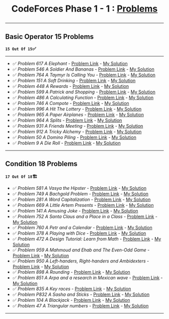 # <p align="center">CodeForces Phase 1 - 1 : [Problems](https://github.com/cs-MohamedAyman/Problem-Solving-Training/tree/master/level-1/codeforces/phase-1-1)</p>
***

<!-- ✅ *Problem * - [Problem Link]() - [My Solution]() -->

## Basic Operator 15 Problems
**`15 Out Of 15`✅**
***

- ✅ *Problem 617 A Elephant* - [Problem Link](https://codeforces.com/problemset/problem/617/A) - [My Solution](https://github.com/GeorgeBeshay/ProblemSolving/blob/main/CF_Phase_1_1/BasicOperator/P617A_Elephant.java)
- ✅ *Problem 546 A Soldier And Bananas* - [Problem Link](https://codeforces.com/problemset/problem/546/A) - [My Solution](https://github.com/GeorgeBeshay/ProblemSolving/blob/main/CF_Phase_1_1/BasicOperator/P546A_SoldierAndBananas.java)
- ✅ *Problem 764 A Taymyr Is Calling You* - [Problem Link](https://codeforces.com/problemset/problem/764/A) - [My Solution](https://github.com/GeorgeBeshay/ProblemSolving/blob/main/CF_Phase_1_1/BasicOperator/P764A_TaymyrIsCallingYou.java)
- ✅ *Problem 151 A Soft Drinking* - [Problem Link](https://codeforces.com/contest/151/problem/A) - [My Solution](https://github.com/GeorgeBeshay/ProblemSolving/blob/main/CF_Phase_1_1/BasicOperator/P151A_SoftDrinking.java)
- ✅ *Problem 448 A Rewards* - [Problem Link](https://codeforces.com/problemset/problem/448/A) - [My Solution](https://github.com/GeorgeBeshay/ProblemSolving/blob/main/CF_Phase_1_1/BasicOperator/P448A_Rewards.py)
- ✅ *Problem 599 A Patrick and Shopping* - [Problem Link](https://codeforces.com/problemset/problem/599/A) - [My Solution](https://github.com/GeorgeBeshay/ProblemSolving/blob/main/CF_Phase_1_1/BasicOperator/P599A_PatrickAndShopping.py)
- ✅ *Problem 486 A Calculating Function* - [Problem Link](https://codeforces.com/problemset/problem/486/A) - [My Solution](https://github.com/GeorgeBeshay/ProblemSolving/blob/main/CF_Phase_1_1/BasicOperator/P486A_CalculatingFunction.py)
- ✅ *Problem 746 A Compote* - [Problem Link](https://codeforces.com/problemset/746/A) - [My Solution](https://github.com/GeorgeBeshay/ProblemSolving/blob/main/CF_Phase_1_1/BasicOperator/P746A_Compote.py)
- ✅ *Problem 996 A Hit The Lottery* - [Problem Link](https://codeforces.com/contest/996/problem/A) - [My Solution](https://github.com/GeorgeBeshay/ProblemSolving/blob/main/CF_Phase_1_1/BasicOperator/P996A_HitTheLottery.cpp)
- ✅ *Problem 965 A Paper Airplanes* - [Problem Link](https://codeforces.com/problemset/problem/965/A) - [My Solution](https://github.com/GeorgeBeshay/ProblemSolving/blob/main/CF_Phase_1_1/BasicOperator/P965A_PaperAirplanes.cpp)
- ✅ *Problem 964 A Splits* - [Problem Link](https://codeforces.com/problemset/problem/964/A) - [My Solution](https://github.com/GeorgeBeshay/ProblemSolving/blob/main/CF_Phase_1_1/BasicOperator/P964A_Splits.cpp)
- ✅ *Problem 931 A Friends Meeting* - [Problem Link](https://codeforces.com/problemset/problem/931/A) - [My Solution](https://github.com/GeorgeBeshay/ProblemSolving/blob/main/CF_Phase_1_1/BasicOperator/P931A_FriendsMeeting.cpp)
- ✅ *Problem 912 A Tricky Alchemy* - [Problem Link](https://codeforces.com/contest/912/problem/A) - [My Solution](https://github.com/GeorgeBeshay/ProblemSolving/blob/main/CF_Phase_1_1/BasicOperator/P912A_TrickyAlchemy.cpp)
- ✅ *Problem 50 A Domino Piling* - [Problem Link](https://codeforces.com/contest/50/problem/A) - [My Solution](https://github.com/GeorgeBeshay/ProblemSolving/blob/main/CF_Phase_1_1/BasicOperator/P50A_DominoPiling.cpp)
- ✅ *Problem 9 A Die Roll* - [Problem Link](https://codeforces.com/contest/9/problem/A) - [My Solution](https://github.com/GeorgeBeshay/ProblemSolving/blob/main/CF_Phase_1_1/BasicOperator/P9A_DieRoll.cpp)
***
## Condition 18 Problems
**`17 Out Of 18`🏗️**
- ✅ *Problem 581 A Vasya the Hipster* - [Problem Link](https://codeforces.com/problemset/problem/581/A) - [My Solution](https://github.com/GeorgeBeshay/ProblemSolving/blob/main/CF_Phase_1_1/Condition/P581A_VasyaTheHipster.cpp)
- ✅ *Problem 749 A Bachgold Problem* - [Problem Link](https://codeforces.com/contest/749/problem/A) - [My Solution](https://github.com/GeorgeBeshay/ProblemSolving/blob/main/CF_Phase_1_1/Condition/P749A_BachgoldProblem.cpp)
- ✅ *Problem 281 A Word Capitalization* - [Problem Link](https://codeforces.com/problemset/problem/281/A) - [My Solution](https://github.com/GeorgeBeshay/ProblemSolving/blob/main/CF_Phase_1_1/Condition/P281A_WordCapitalization.cpp)
- ✅ *Problem 669 A Little Artem Presents* - [Problem Link](https://codeforces.com/problemset/problem/669/A) - [My Solution](https://github.com/GeorgeBeshay/ProblemSolving/blob/main/CF_Phase_1_1/Condition/P669A_LittleArtemPresents.cpp)
- ✅ *Problem 141 A Amusing Joke* - [Problem Link](https://codeforces.com/problemset/problem/141/A) - [My Solution](https://github.com/GeorgeBeshay/ProblemSolving/blob/main/CF_Phase_1_1/Condition/P141A_AmusingJoke.cpp)
- ✅ *Problem 752 A Santa Claus and a Place in a Class* - [Problem Link](https://codeforces.com/problemset/problem/752/A) - [My Solution](https://github.com/GeorgeBeshay/ProblemSolving/blob/main/CF_Phase_1_1/Condition/P752A_SantaClausAndAPlaceInAClass.cpp)
- ✅ *Problem 760 A Petr and a Calendar* - [Problem Link](https://codeforces.com/problemset/problem/760/A) - [My Solution](https://github.com/GeorgeBeshay/ProblemSolving/blob/main/CF_Phase_1_1/Condition/P760A_PetrAndACalendar.cpp)
- ✅ *Problem 378 A Playing with Dice* - [Problem Link](https://codeforces.com/problemset/problem/378/A) - [My Solution](https://github.com/GeorgeBeshay/ProblemSolving/blob/main/CF_Phase_1_1/Condition/P378A_PlayingWithDice.cpp)
- ✅ *Problem 472 A Design Tutorial: Learn from Math* - [Problem Link](https://codeforces.com/problemset/problem/472/A) - [My Solution](https://github.com/GeorgeBeshay/ProblemSolving/blob/main/CF_Phase_1_1/Condition/P472A_DesignTutorialLearnFromMath.cpp)
- ✅ *Problem 959 A Mahmoud and Ehab and The Even-Odd Game* - [Problem Link](https://codeforces.com/contest/959/problem/A) - [My Solution](https://github.com/GeorgeBeshay/ProblemSolving/blob/main/CF_Phase_1_1/Condition/P959A_MahmoudAndEhabAndTheEvenOddGame.cpp)
- ✅ *Problem 950 A Left-handers, Right-handers and Ambidexters* - [Problem Link](https://codeforces.com/problemset/problem/950/A) - [My Solution](https://github.com/GeorgeBeshay/ProblemSolving/blob/main/CF_Phase_1_1/Condition/P950A_LeftHandersRightHandersAndAmbidexters.cpp)
- ✅ *Problem 898 A Rounding* - [Problem Link](https://codeforces.com/problemset/problem/898/A) - [My Solution](https://github.com/GeorgeBeshay/ProblemSolving/blob/main/CF_Phase_1_1/Condition/P898A_Rounding.cpp)
- ✅ *Problem 851 A Arpa and a research in Mexican wave* - [Problem Link](https://codeforces.com/problemset/problem/851/A) - [My Solution](https://github.com/GeorgeBeshay/ProblemSolving/blob/main/CF_Phase_1_1/Condition/P851A_ArpaAndAResearchInMexicanWave.cpp)
- ✅ *Problem 835 A Key races* - [Problem Link](https://codeforces.com/problemset/problem/835/A) - [My Solution](https://github.com/GeorgeBeshay/ProblemSolving/blob/main/CF_Phase_1_1/Condition/P835A_KeyRaces.cpp)
- ✅ *Problem P832 A Sasha and Sticks* - [Problem Link](https://codeforces.com/contest/832/problem/A) - [My Solution](https://github.com/GeorgeBeshay/ProblemSolving/blob/main/CF_Phase_1_1/Condition/P832A_SashaAndSticks.cpp)
- ✅ *Problem 104 A Blackjack* - [Problem Link](https://codeforces.com/problemset/problem/104/A) - [My Solution](https://github.com/GeorgeBeshay/ProblemSolving/blob/main/CF_Phase_1_1/Condition/P104A_Blackjack.cpp)
- ✅ *Problem 47 A Triangular numbers* - [Problem Link](https://codeforces.com/problemset/problem/47/A) - [My Solution](https://github.com/GeorgeBeshay/ProblemSolving/blob/main/CF_Phase_1_1/Condition/P47A_TriangularNumbers.cpp)
***
